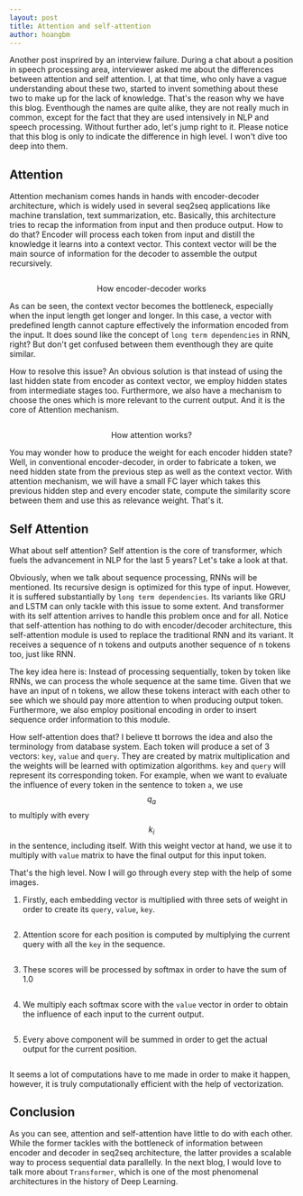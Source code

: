 ```yaml
---
layout: post
title: Attention and self-attention
author: hoangbm
---
```


Another post insprired by an interview failure. During a chat about a position in speech processing area, interviewer asked me about the differences between attention and self attention. I, at that time, who only have a vague understanding about these two, started to invent something about these two to make up for the lack of knowledge. That's the reason why we have this blog.
Eventhough the names are quite alike, they are not really much in common, except for the fact that they are used intensively in NLP and speech processing. Without further ado, let's jump right to it.
Please notice that this blog is only to indicate the difference in high level. I won't dive too deep into them.

## Attention

Attention mechanism comes hands in hands with encoder-decoder architecture, which is widely used in several seq2seq applications like machine translation, text summarization, etc. Basically, this architecture tries to recap the information from input and then produce output. How to do that? Encoder will process each token from input and distill the knowledge it learns into a context vector. This context vector will be the main source of information for the decoder to assemble the output recursively.

<p align="center">
     <img src="/images/attention/wo_attn.png" alt="" align="middle">
     <div align="center">
        How encoder-decoder works
    </div>
</p>

As can be seen, the context vector becomes the bottleneck, especially when the input length get longer and longer. In this case, a vector with predefined length cannot capture effectively the information encoded from the input. It does sound like the concept of `long term dependencies` in RNN, right? But don't get confused between them eventhough they are quite similar.

How to resolve this issue? An obvious solution is that instead of using the last hidden state from encoder as context vector, we employ hidden states from intermediate stages too. Furthermore, we also have a mechanism to choose the ones which is more relevant to the current output. And it is the core of Attention mechanism.

<p align="center">
     <img src="/images/attention/attention.png" alt="" align="middle">
     <div align="center">
        How attention works?
    </div>
</p>

You may wonder how to produce the weight for each encoder hidden state? Well, in conventional encoder-decoder, in order to fabricate a token, we need hidden state from the previous step as well as the context vector. With attention mechanism, we will have a small FC layer which takes this previous hidden step and every encoder state, compute the similarity score between them and use this as relevance weight. That's it.

## Self Attention

What about self attention? Self attention is the core of transformer, which fuels the advancement in NLP for the last 5 years? Let's take a look at that.

Obviously, when we talk about sequence processing, RNNs will be mentioned. Its recursive design is optimized for this type of input. However, it is suffered substantially by `long term dependencies`. Its variants like GRU and LSTM can only tackle with this issue to some extent. And transformer with its self attention arrives to handle this problem once and for all. Notice that self-attention has nothing to do with encoder/decoder architecture, this self-attention module is used to replace the traditional RNN and its variant. It receives a sequence of n tokens and outputs another sequence of n tokens too, just like RNN.

The key idea here is: Instead of processing sequentially, token by token like RNNs, we can process the whole sequence at the same time. Given that we have an input of n tokens, we allow these tokens interact with each other to see which we should pay more attention to when producing output token. Furthermore, we also employ positional encoding in order to insert sequence order information to this module.

How self-attention does that? I believe tt borrows the idea and also the terminology from database system. Each token will produce a set of 3 vectors: `key`, `value` and `query`. They are created by matrix multiplication and the weights will be learned with optimization algorithms. `key` and `query` will represent its corresponding token. For example, when we want to evaluate the influence of every token in the sentence to token `a`, we use $$q_a$$ to multiply with every $$k_i$$ in the sentence, including itself. With this weight vector at hand, we use it to multiply with `value` matrix to have the final output for this input token.

That's the high level. Now I will go through every step with the help of some images.

1. Firstly, each embedding vector is multiplied with three sets of weight in order to create its `query`, `value`, `key`.

    <p align="center">
        <img src="/images/attention/qkv.gif" alt="" align="middle">
    </p>

2. Attention score for each position is computed by multiplying the current query with all the `key` in the sequence.

    <p align="center">
        <img src="/images/attention/score.gif" alt="" align="middle">
    </p>

3. These scores will be processed by softmax in order to have the sum of 1.0
    <p align="center">
        <img src="/images/attention/softmax.gif" alt="" align="middle">
    </p>

4. We multiply each softmax score with the `value` vector in order to obtain the influence of each input to the current output.

    <p align="center">
        <img src="/images/attention/weight.gif" alt="" align="middle">
    </p>

5. Every above component will be summed in order to get the actual output for the current position.
    <p align="center">
        <img src="/images/attention/output.gif" alt="" align="middle">
    </p>

It seems a lot of computations have to me made in order to make it happen, however, it is truly computationally efficient with the help of vectorization.

<!-- A few points must be mentioned explicitly:

- Self-attention gets rid of sequential computation completely when it processes every token in the sentence at the same time, therefore, it is truly efficient to compute. However, it loses the sequential information, which is the token's order. That's the reason why positional encoding come to the picture.

- During inference, since we don't have all the tokens at once, the inference code will need modifying. And I will write about it in another blog -->

## Conclusion

As you can see, attention and self-attention have little to do with each other. While the former tackles with the bottleneck of information between encoder and decoder in seq2seq architecture, the latter provides a scalable way to process sequential data parallelly. In the next blog, I would love to talk more about `Transformer`, which is one of the most phenomenal architectures in the history of Deep Learning.
